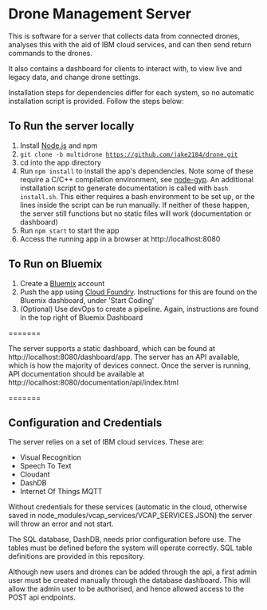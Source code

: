 # Drone Management Server

This is software for a server that collects data from connected drones, analyses this with the aid of IBM cloud services, and can then send return commands to the drones.

It also contains a dashboard for clients to interact with, to view live and legacy data, and change drone settings.

Installation steps for dependencies differ for each system, so no automatic installation script is provided. Follow the steps below:

## To Run the server locally

1. Install [Node.js](https://nodejs.org/en/download/) and npm
2. <code>git clone -b multidrone https://github.com/jake2184/drone.git</code>
3. cd into the app directory
4. Run `npm install` to install the app's dependencies. Note some of these require a C/C++ compilation environment, see [node-gyp](https://github.com/nodejs/node-gyp). An additional installation script to generate documentation is called with `bash install.sh`. This either requires a bash environment to be set up, or the lines inside the script can be run manually.
If neither of these happen, the server still functions but no static files will work (documentation or dashboard)
5. Run `npm start` to start the app
6. Access the running app in a browser at http://localhost:8080

## To Run on Bluemix
1. Create a [Bluemix](https://console.ng.bluemix.net/registration/) account
2. Push the app using [Cloud Foundry](https://github.com/cloudfoundry/cli). Instructions for this are found on the Bluemix dashboard, under 'Start Coding'
3. (Optional) Use devOps to create a pipeline. Again, instructions are found in the top right of Bluemix Dashboard


=======

The server supports a static dashboard, which can be found at http://localhost:8080/dashboard/app.
The server has an API available, which is how the majority of devices connect. Once the server is running, API documentation should be available at http://localhost:8080/documentation/api/index.html

=======

## Configuration and Credentials

The server relies on a set of IBM cloud services. These are:
- Visual Recognition
- Speech To Text
- Cloudant
- DashDB
- Internet Of Things MQTT

Without credentials for these services (automatic in the cloud, otherwise saved in node_modules/vcap_services/VCAP_SERVICES.JSON) the server will throw an error and not start.

The SQL database, DashDB, needs prior configuration before use. The tables must be defined before the system will operate correctly. SQL table definitions are provided in this repository.

Although new users and drones can be added through the api, a first admin user must be created manually through the database dashboard. This will allow the admin user to be authorised, and hence allowed access to the POST api endpoints.


